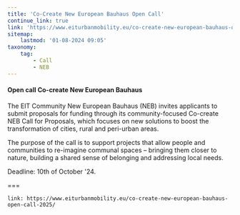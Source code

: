 ```yaml
---
title: 'Co-Create New European Bauhaus Open Call'
continue_link: true
link: 'https://www.eiturbanmobility.eu/co-create-new-european-bauhaus-open-call-2025/'
sitemap:
    lastmod: '01-08-2024 09:05'
taxonomy:
    tag:
        - Call
        - NEB
---
```


#### Open call Co-create New European Bauhaus

The EIT Community New European Bauhaus (NEB) invites applicants to submit proposals for funding through its community-focused Co-create NEB Call for Proposals, which focuses on new solutions to boost the transformation of cities, rural and peri-urban areas.

The purpose of the call is to support projects that allow people and communities to re-imagine communal spaces – bringing them closer to nature, building a shared sense of belonging and addressing local needs.

Deadline: 10th of October '24. 

===

```
link: https://www.eiturbanmobility.eu/co-create-new-european-bauhaus-open-call-2025/
```

